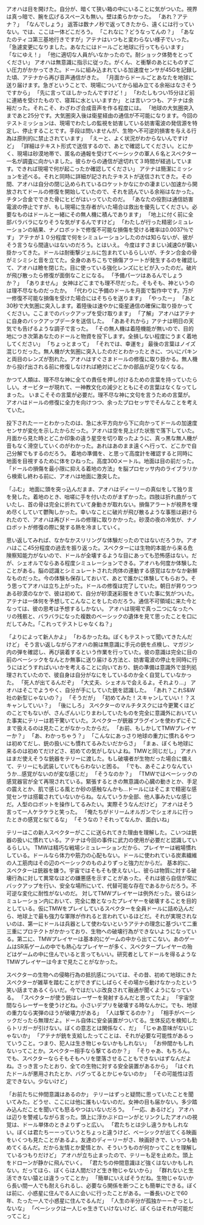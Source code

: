 
アオハは目を開けた。自分が、暗くて狭い箱の中にいることに気がついた。視界は真っ暗で、腕を広げるスペースも無い。壁は柔らかかった。
「あれ？アテナ？」
「なんでしょう」
返答は数ナノ秒で返ってきたから、遠くには行っていない。では、ここは一体どこだろう。
「これなに？どうなってんの？」
「あなたのティコ第三基地行きですが」アテナはいつもと変わらない様子でいった。
「急遽変更になりました。あなたにはドールごと地球に行ってもらいます」
「なにゆえ！」
「他に適切な人員がいなかったので。耐ショック体勢をとってください」
アオハは無意識に指示に従った。がくん、と衝撃のあとにものすごい圧力がかかってきた。ドールに組み込まれている加速度センサが45Gを記録した頃、アテナから再び音声通信がきた。
「月面からドールごとあなたを地球に送り届けます。急ぎということで、現場についてから組み立てる余裕はなさそうですから」
「先に言ってほしかったんですけど！」
「わたしもつい15分ほど前に連絡を受けたもので、寝耳に水といいますか」
とは言いつつも、アテナは余裕だった。それこそ、わざわざ合成音声を作る程度には。
「地球の大気圏突入まであと25分です。大気圏突入後は衛星経由の通信が不可能になります。今回のテストミッションは、現場でわたしの監視を妨害している妨害電波の発信源を特定し、停止することです。手段は問いませんが、生物へ不可逆的損害を与える行為は原則的に禁止されています」
「えーと、よく状況がわからないんですけど」
「詳細はテキスト形式で送信するので、あとで確認してください。とにかく、現場は砂漠地帯で、匿名の通報を受けてベーシックの軍人６名とスペクター一名が調査に向かいました。彼らからの通信が途切れて３時間が経過しています。できれば現場で何が起こったか確認してください」
アテナは簡潔にミッションを述べる。それと同時に詳細が記されたテキストが送信されてきた。その間、アオハは自分の閉じ込められているロケットかなにかの凄まじい加速から開放されてドールの修復を開始していたので、それを読んでいる余裕はなかった。チタン合金でできた骨にヒビがはいっていたのだ。
「あなたの役割は通信妨害電波の停止ですが、もし現場に生存者がいた場合は救出を優先してください。必要なものはドールと一緒にその無人機に積んであります」
「地上に付く前に全部バラバラになりそうな気がするんですけど」
「わたしが行った精密シミュレーションの結果、ナノロボットで修復不可能な損傷を受ける確率は0.0037％です」
アテナが１０分程度で何をシミュレーションしたのかは知らないが、彼がそう言うなら間違いはないのだろう。とはいえ。
今度はすさまじい減速Gが襲い掛かってきた。ドールは耐衝撃ジェルに包まれているらしいが、チタン合金の骨がミシミシと音を立てた。全身のあちこちで損傷アラートが発生するのを確認して、アオハは瞼を閉じた。目に使っている強化レンズにヒビが入ったのだ。破片が飛び散ったら修復が面倒なことになる。
「予備パーツはあるんでしょうか？」
「ありません」
女神はどこまでも理不尽だった。そもそも、神というのは理不尽なものだったか。
「代わりに予備のドールを月面で製作中です。万が一修復不可能な損傷を受けた場合にはそちらを送ります」
「やったー」
「あと30秒で大気圏に突入します。着陸後は速やかに衛星通信の確保に取り掛かってください。ここまでのバックアップを受け取ります」
「了解」
アオハはアテナに自身のバックアップデータを送信した。
「ああそれから」アテナは明日の天気でも告げるような調子で言った。
「その無人機は着陸機能が無いので、目的地につき次第あなたのドールと物資を投下します。全損しない程度にうまく着地してください」
「ちょっとまって」
「それでは、幸運を」
最後の言葉はノイズ混じりだった。無人機が大気圏に突入したのだとわかったときに、ついにパキンと両目のレンズが割れた。アオハはすぐさまドールの修復に取り掛かる。無人機から投げ出される前に修復しなければ絶対にどこかの部品が足りなくなる。

かつて人類は、理不尽な神に全ての責任を押し付けるための言葉を持っていたらしい。オービターが現れて、一神教文化の減少とともにその言葉はなくなってしまった。
いまこそその言葉が必要だ。理不尽な神に文句を言うための言葉が。アオハはドールの修復に全力を向けつつ、余ったプロセッサでそんなことを考えていた。


投下されたーーとわかったのは、急に水平方向から下に向かってドールの加速度センサが変化を示したからだった。アオハは空を見上げた状態で落下していた。月面から見た時とどこか印象の違う星空を切り取ったように、真っ黒な無人機が音もなく滑空していくのがわかった。あれはあのまま遠くへ行って、どこかで自己分解でもするのだろう。
着地の準備を、と思って高度計を確認すると同時に地面を目視するために体をひねった。高度300メートル。地面は目の前だった。「ドールの損傷を最小限に抑える着地の方法」を脳プロセッサ内のライブラリから検索し終わる前に、アオハは地面に激突した。

「ふむ」
地面に頭を突っ込んだまま、アオハはディーリーの真似をして独り言を発した。着地のとき、咄嗟に手を付いたのがまずかった。四肢は折れ曲がっていたし、首の骨は完全に折れていて身動きが取れない。損傷アラートが視界を埋め尽くしていて鬱陶しかった。幸いなことに破片が飛び散るような事態は避けられたので、アオハは再びドールの修理に取りかかった。砂漠の夜の冷気が、ナノロボットが修復の際に発する熱を冷ましていく。

思い返してみれば、なかなかスリリングな体験だったのではないだろうか。アオハはここ45分程度の過去を振り返った。スペクターには生物的本能から来る危険察知能力がないので、ドールが全壊するような目にあっても恐怖感はない。だが、シェオルでならある程度シミュレーションできる。アオハも何度か体験したことがある。脳の認識とシミュレートされた肉体の連動する感覚はなかなか新鮮なものだった。今の体験も保存しておいて、あとで誰かに体験してもらおう。そう思ってアオハは立ち上がった。ドールの修復は完了していた。朝日が昇りつつある砂漠のなかで、彼は初めて、自分が砂漠迷彩服をきていた事に気がついた。アテナは一体何を予想してこんなことをしたのだろう。通信不可領域に来た今となっては、彼の思考は予想するしかない。
アオハは現場で真っ二つになったヘリの残骸と、バラバラになった複数のベーシックの遺体を見て思ったことを口にだしてみた。「これってテストじゃなくね？」


「よりによって新人かよ」
「わるかったね。ぼくもテストって聞いてきたんだけど」
そう言い返しながらアオハの腕は無意識に手元の銃を点検し、マガジン内の弾を確認し、再び装着するという作業を行っていた。彼の意識は完全に目の前のベーシックをなんとか無事に送り届ける方法と、妨害電波の停止を同時に行うにはどうすればいいかを考えることに向いており、銃の準備は意識外で並列処理されていたので、彼自身は自分がなにをしているのか全く自覚していなかった。
「死人が出てるんだぞ」
「大丈夫、シェオルで会えるよ。それより…」
アオハはそこでようやく、自分が手にしていた銃を認識した。
「あれ？これS&W社の新型じゃないの？」
「そうだが」
「初めてみた！スキャンしていい！？スキャンしていい？」
「後にしろ」
スペクターのマルチタスクには今更驚くほどのことでもないが、さんざんいじりまわしていたものを完全に意識外においていた事実にテリーは若干驚いていた。スペクターが銃器プラグインを使わずにそこまで扱えるのは見たことがなかったからだ。
「お前、もしかしてTMWプレイヤーか？」
「あ、わかっちゃう？」
「こんなにあっさり地球の重力に慣れるやつは初めてだし、銃の扱いにも慣れてるみたいだからさ」
「まぁ、ぼくも地球に来るのは初めてだけどさ、初めての気がしないよね。TMWと同じだし」
アオハはまだ使えそうな銃器をテリーに渡した。もし破壊者が生物だった場合に備えて、テリーにも武装していてもらわないと困る。
「でも、あそこよりなんていうか…感覚がないのが変な感じだ」
「そうなのか？」
「TMWではベーシックの感覚器官が全て再現されている。緊張するときの無意識の心臓の動きとか、手足の震えとか、肌で感じる風とか砂の感触なんかも…ドールにはそこまで精密な感覚センサは搭載されていないからね。なんていうか全部、他人事みたいな感じだ。人型のロボットを操作してるみたい。実際そうなんだけど」
アオハはそう言って一人ケラケラと笑った。
「俺たちがドリームオルガンでシェオルに行ったときの感覚と似てるな」
「そうなの？それってなんか、面白いね」

テリーはこの新人スペクターがここに送られてきた理由を理解した。こいつは銃器の扱いに慣れている。アテナは今回の事件に武力の使用が必要だと認識しているらしい。
TMWは精巧な戦場シミュレーションだから、プレイヤーは戦場慣れしている。ドールなら体力や筋力の心配もない。ドールに使われている炭素繊維の人工筋肉はその辺のベーシックのものよりずっと強力だからだ。
基本的に、スペクターは銃器を嫌う。宇宙ではそもそも使えないし、彼らは物質に対する破壊行為に対して異常なほどの嫌悪感を示すことがあった。それは彼ら自信が常にバックアップを行い、安全な場所にいて、代替可能な存在であるからだろう。不可逆な変化に耐性がないのだ。
対してTMWプレイヤーは例外だった。彼らはシミュレーション内において、完全に敵となったプレイヤーを破壊することを目的としている。仮にTMWをプレイしているスペクターを全員ドールに詰め込んだら、地球上で最も強力な軍隊が作れると言われているほどだ。それが実現されないのは、第一にドールは兵器として使わないというアテナの理念に基づいて二重三重にプロテクトがかかっており、生物への破壊行為ができないようになっている。第二に、TMWプレイヤーは基本的にゲームの中から出てこない。あのゲームはSR系ゲームの中でも熱心なプレイヤーが多く、スペクタープレイヤーの殆どはゲームの中に住んでいると言ってもいい。研究者としてドールを得るようなTMWプレイヤーは今まで見たことがなかった。

スペクターの生物への侵略行為の抵抗感については、その昔、初めて地球にきたスペクターが雑草を踏むことができずにしばらくその場から動けなかったという笑い話まであるくらいだ。今ではだいぶ改良されて融通が聞くようになっている。
「スペクターが使う銃はレーザーを発射するんだと思ってたよ」
「宇宙空間ならレーザーを使うけどね。小さいデプリを破壊する時なんかに。でも、地球の重力なら実弾のほうが破壊力がある」
「人は撃てるのか？」
「相手がベーシックだったら無理だよ。ドール自体に安全装置がついてる。生体反応を検知したらトリガーが引けない。ぼくの意志とは関係なく、だ」
「じゃあ意味がないじゃないか」
「アテナが銃を支給したってことは、それが必要な可能性があるっていうこと。つまり、犯人は生き物じゃないかもしれない」
「お仲間かもしれないってことか。スペクター相手なら撃てるのか？」
「そりゃあ、もちろん。でも、スペクターならそもそもヘリを墜落させることもできないはずなんだよね。さっき言ったとおり、全ての生物に対する安全装置があるから」
「はぐれたドールが悪用されたとか、バグってるとかじゃないのか」
「その可能性は否定できない。少ないけど」

「お前たちに仲間意識はあるのか」
テリーはずっと疑問に思っていたことを聞いてみた。どうせ、ここには他に誰もいないのだ。女神の目も届かない。多少踏み込んだことを聞いても怒るやつはいないだろう。
「一応、あるけど」
アオハは辺りを警戒しながら言った。頭上に浮かぶドローンがとリンクしたアオハの視覚は、ドール単体のときよりずっと広い。
「君たちとは少し違うかもしれない。ぼくは君たちーーっていうとちょっと違うけど、ベーシックが出てくる映画をいくつも見たことがあるよ。友達のディーリーがさ、映画好きで、いっつも勧めてくるんだ。だから友情とか愛情とか、そういうものが何かってことを理解しているつもりだけど」
アオハが立ち止まったので、テリーも足を止めた。頭上をドローンが静かに飛んでいく。
「君たちの仲間意識ほど強くはないかもしれない。だってほら、ぼくらは人間だけど生き物じゃないから」
「群れないと生活できない猿とは違うってことか」
「簡単にいえばそうだね。生物じゃないから長い間一人でも耐えられるし、必要なら関係を断つことも簡単にできる。ぼくは前に、小惑星に住んでる人に会いに行ったことがある。一番長いひとで60年、たった一人で小惑星に住んでるんだ」
「人生の半分が孤独かーーぞっとしないな」
「ベーシックは一人じゃ生きていけないけど、ぼくらはそれが可能だってこと」
